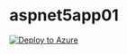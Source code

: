 # aspnet5app01

[![Deploy to Azure](http://azuredeploy.net/deploybutton.png)](https://azuredeploy.net/)
